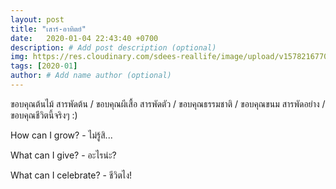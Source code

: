 ```yaml
---
layout: post
title: "เสาร์-อาทิตย์"
date:   2020-01-04 22:43:40 +0700
description: # Add post description (optional)
img: https://res.cloudinary.com/sdees-reallife/image/upload/v1578216770/IMG_0239.jpg # Add image post (optional)
tags: [2020-01]
author: # Add name author (optional)
---
```

ขอบคุณต้นไม้ สารพัดต้น / ขอบคุณผีเสื้อ สารพัดตัว / ขอบคุณธรรมชาติ / ขอบคุณขนม สารพัดอย่าง / ขอบคุณชีวิตนี้จริงๆ :)

<i class="fa fa-child" style="color:plum"></i>

How can I grow? - ไม่รู้สิ...

What can I give? - อะไรน่ะ?

What can I celebrate? - ชีวิตไง!
